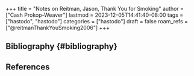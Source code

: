 +++
title = "Notes on Reitman, Jason, Thank You for Smoking"
author = ["Cash Prokop-Weaver"]
lastmod = 2023-12-05T14:41:40-08:00
tags = ["hastodo", "hastodo"]
categories = ["hastodo"]
draft = false
roam_refs = ["@reitmanThankYouSmoking2006"]
+++

## Bibliography {#bibliography}

## References

<style>.csl-entry{text-indent: -1.5em; margin-left: 1.5em;}</style><div class="csl-bib-body">
</div>
